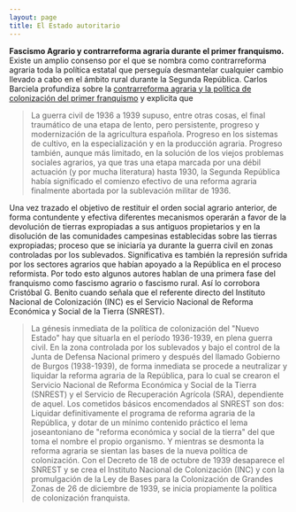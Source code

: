 ```yaml
---
layout: page
title: El Estado autoritario
---
```

**Fascismo Agrario y contrarreforma agraria durante el primer franquismo.** Existe un amplio consenso por el que se nombra como contrarreforma agraria toda la política estatal que perseguía desmantelar cualquier cambio llevado a cabo en el ámbito rural durante la Segunda República. Carlos Barciela profundiza sobre la [contrarreforma agraria y la política de colonización del primer franquismo](http://www.mapama.gob.es/ministerio/pags/Biblioteca/fondo/pdf/17080_10.pdf) y explicita que
>La guerra civil de 1936 a 1939 supuso, entre otras cosas, el final traumático de una etapa de lento, pero persistente, progreso y modernización de la agricultura española. Progreso en los sistemas de cultivo, en la especialización y en la producción agraria. Progreso también, aunque más limitado, en la solución de los viejos problemas sociales agrarios, ya que tras una etapa marcada por una débil actuación (y por mucha literatura) hasta 1930, la Segunda República había significado el comienzo efectivo de una reforma agraria finalmente abortada por la sublevación militar de 1936.

Una vez trazado el objetivo de restituir el orden social agrario anterior, de forma contundente y efectiva diferentes mecanismos operarán a favor de la devolución de tierras expropiadas a sus antiguos propietarios y en la disolución de las comunidades campesinas establecidas sobre las tierras expropiadas; proceso que se iniciaría ya durante la guerra civil en zonas controladas por los sublevados. Significativa es también la represión sufrida por los sectores agrarios que habían apoyado a la República en el proceso reformista. Por todo esto algunos autores hablan de una primera fase del franquismo como fascismo agrario o fascismo rural. Así lo corrobora Cristóbal G. Benito cuando señala que el referente directo del Instituto Nacional de Colonización (INC) es el Servicio Nacional de Reforma Económica y Social de la Tierra (SNREST).
>La génesis inmediata de la política de colonización del "Nuevo Estado" hay que situarla en el período 1936-1939, en plena guerra civil. En la zona controlada por los sublevados y bajo el control de la Junta de Defensa Nacional primero y después del llamado Gobierno de Burgos (1938-1939), de forma inmediata se procede a neutralizar y liquidar la reforma agraria de la República, para lo cual se crearon el Servicio Nacional de Reforma Económica y Social de la Tierra (SNREST) y el Servicio de Recuperación Agrícola (SRA), dependiente de aquel. Los cometidos básicos encomendados al SNREST son dos: Liquidar definitivamente el programa de reforma agraria de la República, y dotar de un mínimo contenido práctico el lema joseantoniano de "reforma económica y social de la tierra" del que toma el nombre el propio organismo.
>Y mientras se desmonta la reforma agraria se sientan las bases de la nueva política de colonización. Con el Decreto de 18 de octubre de 1939 desaparece el SNREST y se crea el Instituto Nacional de Colonización (INC) y con la promulgación de la Ley de Bases para la Colonización de Grandes Zonas de 26 de diciembre de 1939, se inicia propiamente la política de colonización franquista.
